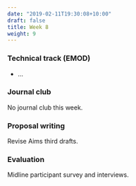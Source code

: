 ```yaml
---
date: "2019-02-11T19:30:08+10:00"
draft: false
title: Week 8
weight: 9
---
```


<!--more-->

### Technical track (EMOD)

- ...

### Journal club

No journal club this week.

### Proposal writing

Revise Aims third drafts.

### Evaluation

Midline participant survey and interviews.